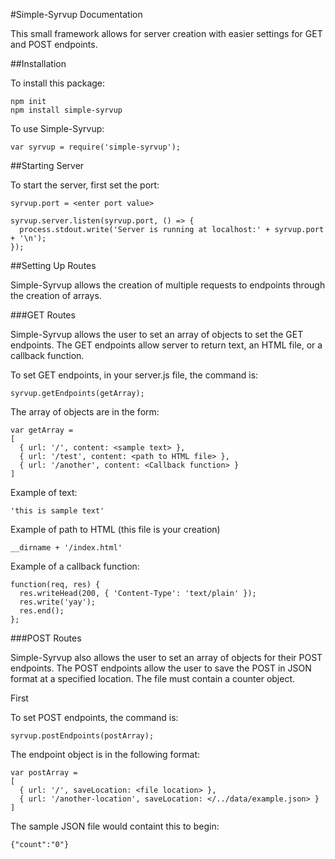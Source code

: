 #Simple-Syrvup Documentation

This small framework allows for server creation with easier settings for GET and POST endpoints.

##Installation

To install this package:

```
npm init
npm install simple-syrvup
```

To use Simple-Syrvup:
```
var syrvup = require('simple-syrvup');
```

##Starting Server

To start the server, first set the port:
```
syrvup.port = <enter port value>
```
```
syrvup.server.listen(syrvup.port, () => {
  process.stdout.write('Server is running at localhost:' + syrvup.port + '\n');
});
```

##Setting Up Routes

Simple-Syrvup allows the creation of multiple requests to endpoints through the creation of arrays.

###GET Routes

Simple-Syrvup allows the user to set an array of objects to set the GET endpoints.
The GET endpoints allow server to return text, an HTML file, or a callback function.

To set GET endpoints, in your server.js file, the command is:
```
syrvup.getEndpoints(getArray);
```

The array of objects are in the form:
```
var getArray =
[
  { url: '/', content: <sample text> },
  { url: '/test', content: <path to HTML file> },
  { url: '/another', content: <Callback function> }
]
```

Example of text:
```
'this is sample text'
```

Example of path to HTML (this file is your creation)
```
__dirname + '/index.html'
```

Example of a callback function:
```
function(req, res) {
  res.writeHead(200, { 'Content-Type': 'text/plain' });
  res.write('yay');
  res.end();
};
```

###POST Routes

Simple-Syrvup also allows the user to set an array of objects for their POST endpoints.
The POST endpoints allow the user to save the POST in JSON format at a specified location.
The file must contain a counter object.

First

To set POST endpoints, the command is:
```
syrvup.postEndpoints(postArray);
```

The endpoint object is in the following format:
```
var postArray =
[
  { url: '/', saveLocation: <file location> },
  { url: '/another-location', saveLocation: </../data/example.json> }
]
```

The sample JSON file would containt this to begin:
```
{"count":"0"}
```
